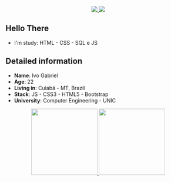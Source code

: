 <div align="center">
    <a target='_blank' href="https://instagram.com/resident.ivo.4">
        <img src="https://img.shields.io/badge/Instagram-E4405F?style=for-the-badge&logo=instagram&logoColor=white">
    </a>
    <a target='_blank' href="https://www.linkedin.com/in/ivognb/">
        <img src="https://img.shields.io/badge/LinkedIn-0077B5?style=for-the-badge&logo=linkedin&logoColor=white">
    </a>
</div>

## Hello There

*  I'm study: HTML - CSS - SQL e JS

## Detailed information
* **Name**: Ivo Gabriel 
* **Age**: 22
* **Living in**: Cuiabá - MT, Brazil
* **Stack**: JS - CSS3 - HTML5 - Bootstrap
* **University**: Computer Engineering - UNIC

<div align="center">
  <a href="https://github.com/ivognb">
  <img height="180em" src="https://github-readme-stats.vercel.app/api?username=ivognb&show_icons=true&theme=dracula&include_all_commits=true&count_private=true"/>
  <img height="180em" src="https://github-readme-stats.vercel.app/api/top-langs/?username=ivognb&layout=compact&langs_count=7&theme=dracula"/>
   </a>
</div>
